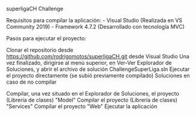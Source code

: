 superligaCH
Challenge

Requisitos para compilar la aplicación: - Visual Studio (Realizada en VS Community 2019) - Framework 4.7.2 (Desarrollado con tecnología MVC)

Pasos para ejecutar el proyecto:

Clonar el repositorio desde https://github.com/rodrigomotos/superligaCH.git desde Visual Studio
Una vez finalizado, dirigirse al menú superior, en Ver-Ver Explorador de Soluciones, y abrir el archivo de solución ChallengeSuperLiga.sln
Ejecutar el proyecto directamente (se subió previamente compilado)
Soluciones en caso de no compilar

Compilar, una vez situado en el Explorador de Soluciones, el proyecto (Librería de clases) "Model"
Compilar el proyecto (Librería de clases) "Services"
Compilar el proyecto "Web"
Ejecutar la aplicación
